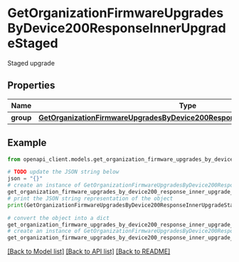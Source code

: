 # GetOrganizationFirmwareUpgradesByDevice200ResponseInnerUpgradeStaged

Staged upgrade

## Properties

Name | Type | Description | Notes
------------ | ------------- | ------------- | -------------
**group** | [**GetOrganizationFirmwareUpgradesByDevice200ResponseInnerUpgradeStagedGroup**](GetOrganizationFirmwareUpgradesByDevice200ResponseInnerUpgradeStagedGroup.md) |  | [optional] 

## Example

```python
from openapi_client.models.get_organization_firmware_upgrades_by_device200_response_inner_upgrade_staged import GetOrganizationFirmwareUpgradesByDevice200ResponseInnerUpgradeStaged

# TODO update the JSON string below
json = "{}"
# create an instance of GetOrganizationFirmwareUpgradesByDevice200ResponseInnerUpgradeStaged from a JSON string
get_organization_firmware_upgrades_by_device200_response_inner_upgrade_staged_instance = GetOrganizationFirmwareUpgradesByDevice200ResponseInnerUpgradeStaged.from_json(json)
# print the JSON string representation of the object
print(GetOrganizationFirmwareUpgradesByDevice200ResponseInnerUpgradeStaged.to_json())

# convert the object into a dict
get_organization_firmware_upgrades_by_device200_response_inner_upgrade_staged_dict = get_organization_firmware_upgrades_by_device200_response_inner_upgrade_staged_instance.to_dict()
# create an instance of GetOrganizationFirmwareUpgradesByDevice200ResponseInnerUpgradeStaged from a dict
get_organization_firmware_upgrades_by_device200_response_inner_upgrade_staged_from_dict = GetOrganizationFirmwareUpgradesByDevice200ResponseInnerUpgradeStaged.from_dict(get_organization_firmware_upgrades_by_device200_response_inner_upgrade_staged_dict)
```
[[Back to Model list]](../README.md#documentation-for-models) [[Back to API list]](../README.md#documentation-for-api-endpoints) [[Back to README]](../README.md)


